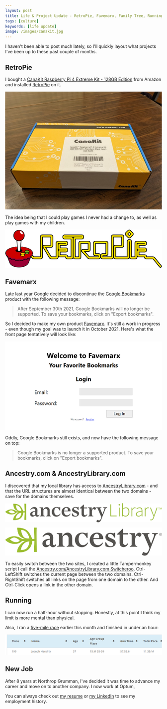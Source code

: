 ```yaml
---
layout: post
title: Life & Project Update - RetroPie, Favemarx, Family Tree, Running, & a New Job
tags: [culture]
keywords: [life update]
image: /images/canakit.jpg
---
```


I haven't been able to post much lately, so I'll quickly layout what projects I've been up to these past couple of months.

## RetroPie

I bought a [CanaKit Raspberry Pi 4 Extreme Kit - 128GB Edition](https://www.amazon.com/gp/product/B08B6G2RFG/?tag=hendrixjoseph-20) from Amazon and installed [RetroPie](https://retropie.org.uk/) on it.

![The CanaKit box before I opened it.](/images/canakit.jpg)

The idea being that I could play games I never had a change to, as well as play games with my children.

![RetroPie Logo](/images/retropie.png)

## Favemarx

Late last year Google decided to discontinue the [Google Bookmarks](https://www.google.com/bookmarks/) product with the following message:

> After September 30th 2021, Google Bookmarks will no longer be supported. To save your bookmarks, click on "Export bookmarks".

So I decided to make my own product [Favemarx](https://github.com/hendrixjoseph/favemarx). It's still a work in progress - even though my goal was to launch it in October 2021. Here's what the front page tentatively will look like:

![Favemarx front page](/images/favemarx-front-page.png)

Oddly, Google Bookmarks still exists, and now have the following message on top:

> Google Bookmarks is no longer a supported product. To save your bookmarks, click on "Export bookmarks".

## Ancestry.com & AncestryLibrary.com

I discovered that my local library has access to [AncestryLibrary.com](https://www.ancestrylibrary.com/) - and that the URL structures are almost identical between the two domains - save for the domains themselves.

![Ancestry Library logo](/images/ancestry-library.svg)

![Ancestry logo](/images/ancestry.svg)

To easily switch between the two sites, I created a little Tampermonkey script I call the [Ancestry.com/AncestryLibrary.com Switcheroo](https://gist.github.com/hendrixjoseph/c56645c48c2cacc9fd9866fe91c82abd). Ctrl-LeftShift switches the current page between the two domains. Ctrl-RightShift switches all links on the page from one domain to the other. And Ctrl-Click opens a link in the other domain.

## Running

I can now run a half-hour without stopping. Honestly, at this point I think my limit is more mental than physical.

Also, I ran a [five-mile race](https://orrrc.org/?p=2543) earlier this month and finished in under an hour:

![My 2022 Frostbite 5 Race Results](/images/2022-frostbite-5-results.png)

## New Job

After 8 years at Northrop Grumman, I've decided it was time to advance my career and move on to another company. I now work at Optum,

You can always check out [my resume](https://www.joehxblog.com/resume/) or [my LinkedIn](https://www.linkedin.com/in/joehx/) to see my employment history.